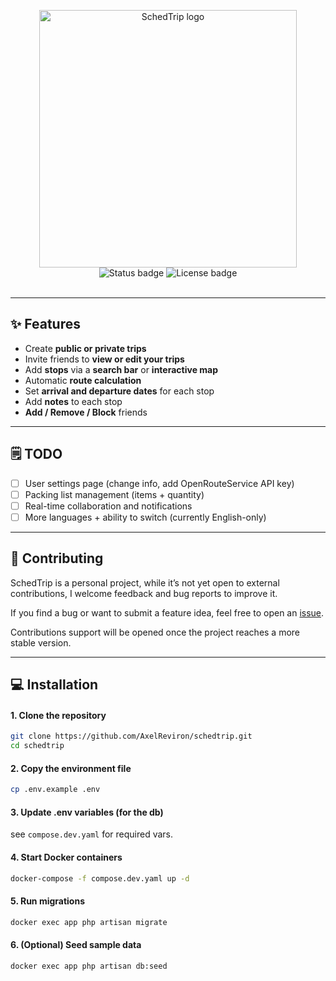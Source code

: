 <p align="center">
  <img src="/storage/app/public/schedtrip-logo.png" alt="SchedTrip logo" width="412" />
  <br>
  <img src="https://img.shields.io/badge/status-work%20in%20progress-yellow" alt="Status badge" />
  <img src="https://img.shields.io/badge/license-MIT-green" alt="License badge" />
  <br>
  <img src="https://img.shields.io/badge/Laravel-12.x-red?logo=laravel&logoColor=red" alt=""/>
  <img src="https://img.shields.io/badge/Vue-3.x-41B883?logo=vue.js&logoColor=green" alt=""/>
  <img src="https://img.shields.io/badge/Inertia-2.x-blueviolet" alt=""/>
  <img src="https://img.shields.io/badge/Docker-Compose-blue?logo=docker" alt=""/>
  <img src="https://img.shields.io/badge/MySQL-8.x-white?logo=mysql&logoColor=white" alt=""/>
</p>

---

## ✨ Features

- Create **public or private trips**
- Invite friends to **view or edit your trips**
- Add **stops** via a **search bar** or **interactive map**
- Automatic **route calculation**
- Set **arrival and departure dates** for each stop 
- Add **notes** to each stop
- **Add / Remove / Block** friends

---

## 🗒️ TODO

- [ ] User settings page (change info, add OpenRouteService API key)
- [ ] Packing list management (items + quantity)
- [ ] Real-time collaboration and notifications
- [ ] More languages + ability to switch (currently English-only)

---

## 🤝 Contributing
SchedTrip is a personal project, while it’s not yet open to external contributions, I welcome feedback and bug reports to improve it.

If you find a bug or want to submit a feature idea, feel free to open an [issue](https://github.com/AxelReviron/schedtrip/issues).

Contributions support will be opened once the project reaches a more stable version.

---

## 💻 Installation


#### 1. Clone the repository
```bash
git clone https://github.com/AxelReviron/schedtrip.git
cd schedtrip
```

#### 2. Copy the environment file
```bash
cp .env.example .env
```

#### 3. Update .env variables (for the db)
see `compose.dev.yaml` for required vars.

#### 4. Start Docker containers
```bash
docker-compose -f compose.dev.yaml up -d
```

#### 5. Run migrations
```bash
docker exec app php artisan migrate
```
#### 6. (Optional) Seed sample data
```bash
docker exec app php artisan db:seed
```
